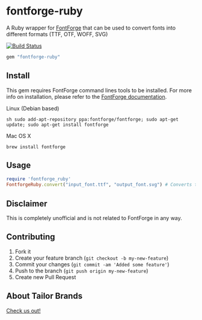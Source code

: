 # fontforge-ruby
A Ruby wrapper for [FontForge](https://fontforge.github.io/en-US/) that can be used to convert fonts into different formats (TTF, OTF, WOFF, SVG)

[![Build Status](https://travis-ci.org/TailorBrands/fontforge-ruby.svg?branch=master)](https://travis-ci.org/TailorBrands/fontforge-ruby)

```rb
gem "fontforge-ruby"
```

## Install

This gem requires FontForge command lines tools to be installed. For more info on installation, please refer to the [FontForge documentation](https://fontforge.github.io/en-US/downloads/).

Linux (Debian based)
```
sh sudo add-apt-repository ppa:fontforge/fontforge; sudo apt-get update; sudo apt-get install fontforge
```

Mac OS X
```
brew install fontforge
```

## Usage

```rb
require 'fontforge_ruby'
FontforgeRuby.convert("input_font.ttf", "output_font.svg") # Converts ttf into svg font
```

## Disclaimer

This is completely unofficial and is not related to FontForge in any way.

## Contributing

1. Fork it
2. Create your feature branch (`git checkout -b my-new-feature`)
3. Commit your changes (`git commit -am 'Added some feature'`)
4. Push to the branch (`git push origin my-new-feature`)
5. Create new Pull Request

## About Tailor Brands
[Check us out!](https://www.tailorbrands.com)
